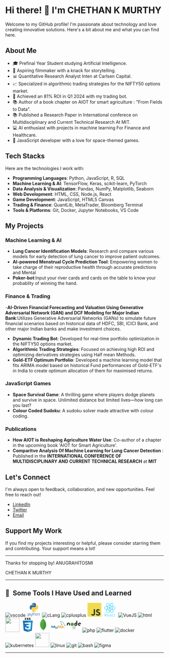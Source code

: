 # Hi there! 👋 I'm CHETHAN K MURTHY 

Welcome to my GitHub profile! I'm passionate about technology and love creating innovative solutions. Here's a bit about me and what you can find here.

## About Me

- 🎓 Prefinal Year Student studying Artificial Intelligence.
- 🎥 Aspiring filmmaker with a knack for storytelling.
- 📊 Quantitative Research Analyst Inten at Carlsen Capital.
- 📈 Specialized in algorithmic trading strategies for the NIFTY50 options market.
- 🚀 Achieved an 81% ROI in Q1 2024 with my trading bot.
- 📚 Author of a book chapter on AIOT for smart agriculture : "From Fields to Data".
- 📚 Published a Research Paper in International conferece on Multidisciplinary and Current Technical Research At MIT.
- 💻 AI enthusiast with projects in machine learning For Finance and Healthcare.
- 🌌 JavaScript developer with a love for space-themed games.

## Tech Stacks

Here are the technologies I work with:

- **Programming Languages**: Python, JavaScript, R, SQL
- **Machine Learning & AI**: TensorFlow, Keras, scikit-learn, PyTorch
- **Data Analysis & Visualization**: Pandas, NumPy, Matplotlib, Seaborn
- **Web Development**: HTML, CSS, Node.js, React
- **Game Development**: JavaScript, HTML5 Canvas
- **Trading & Finance**: QuantLib, MetaTrader, Bloomberg Terminal
- **Tools & Platforms**: Git, Docker, Jupyter Notebooks, VS Code

## My Projects

### Machine Learning & AI

- **Lung Cancer Identification Models**: Research and compare various models for early detection of lung cancer to improve patient outcomes.
- **AI-powered Menstrual Cycle Prediction Tool**: Empowering women to take charge of their reproductive health through accurate predictions and Mental  
- **Poker-bot**:Input your river cards and cards on the table to know your probablity of winning the hand.

### Finance & Trading
-**AI-Driven Financial Forecasting and Valuation Using Generative Adversarial Network (GAN) and DCF Modeling for Major Indian Bank**:Utilizes Generative Adversarial Networks (GANs) to simulate future financial scenarios based on 
  historical data of HDFC, SBI, ICICI Bank, and other major Indian banks and make investment choices.
- **Dynamic Trading Bot**: Developed for real-time portfolio optimization in the NIFTY50 options market.
- **Algorithmic Trading Strategies**: Focused on achieving high ROI and optimizing derivatives strategies using Half mean Methods.
- **Gold-ETF Optimum Portfolio**: Developed a machine learning model that fits ARIMA model based on historical Fund performances of Gold-ETF's in India to create optimum allocation of them for maximised returns.

### JavaScript Games

- **Space Survival Game**: A thrilling game where players dodge planets and survive in space. Unlimited distance but limited lives—how long can you last?
- **Colour Coded Sudoku**: A sudoku solver made attractive with colour coding.

### Publications

- **How AIOT is Reshaping Agriculture Water Use**: Co-author of a chapter in the upcoming book 'AIOT for Smart Agriculture'.
- **Comparitve Analysis Of Machine Learning for Lung Cancer Detection** : Published in the **INTERNATIONAL CONFERENCE OF MULTIDISCIPLINARY AND CURRENT TECHNICAL RESEARCH** at **MIT**

## Let's Connect

I'm always open to feedback, collaboration, and new opportunities. Feel free to reach out!

- [LinkedIn](https://www.linkedin.com/in/chethan-k-murthy-37b023319/)
- [Twitter](https://twitter.com/your-twitter-handle)
- [Email](mailto:chethankeshavmurthy@gmail.com)

## Support My Work

If you find my projects interesting or helpful, please consider starring them and contributing. Your support means a lot!

---


Thanks for stopping by! 
ANUGRAHITOSMI 

CHETHAN K MURTHY 

---
<h2> 🚀 &nbsp;Some Tools I Have Used and Learned</h2>
<p align="left">
<img src="https://cdn.jsdelivr.net/gh/devicons/devicon/icons/vscode/vscode-original.svg" alt="vscode" width="45" height="45"/>
<img src="https://raw.githubusercontent.com/devicons/devicon/master/icons/python/python-original-wordmark.svg" alt="python" width="45" height="45"/>
<img src="https://cdn.jsdelivr.net/gh/devicons/devicon/icons/c/c-original.svg" alt="cLang" width="45" height="45"/>
<img src="https://cdn.jsdelivr.net/gh/devicons/devicon/icons/cplusplus/cplusplus-original.svg" alt="cplusplus" width="45" height="45"/>
<img src="https://raw.githubusercontent.com/devicons/devicon/master/icons/javascript/javascript-original.svg" alt="javascript" width="45" height="45" />
<img src="https://raw.githubusercontent.com/devicons/devicon/master/icons/react/react-original-wordmark.svg" alt="react" width="45" height="45" />
<img src="https://cdn.jsdelivr.net/gh/devicons/devicon/icons/vuejs/vuejs-original-wordmark.svg" alt="VueJS" width="45" height="45"/>
<img src="https://cdn.jsdelivr.net/gh/devicons/devicon/icons/html5/html5-original.svg" alt="html" width="45" height="45"/>
<img src="https://cdn.jsdelivr.net/gh/devicons/devicon@latest/icons/bootstrap/bootstrap-original-wordmark.svg" width="45" height="45" />
<img src="https://raw.githubusercontent.com/devicons/devicon/master/icons/css3/css3-original-wordmark.svg" alt="css3" width="45" height="45" />
<img src="https://raw.githubusercontent.com/devicons/devicon/master/icons/mongodb/mongodb-original.svg" alt="mongodb" width="45" height="45" />
<img src="https://raw.githubusercontent.com/devicons/devicon/master/icons/mysql/mysql-original-wordmark.svg" alt="mysql" width="45" height="45" />
<img src="https://raw.githubusercontent.com/devicons/devicon/master/icons/nodejs/nodejs-original-wordmark.svg" alt="nodejs" width="45" height="45" />
<img src="https://cdn.jsdelivr.net/gh/devicons/devicon/icons/php/php-original.svg" alt="php" width="45" height="45"/>
<img src="https://cdn.jsdelivr.net/gh/devicons/devicon/icons/flutter/flutter-original.svg" alt="flutter" width="45" height="45"/>
<img src="https://cdn.jsdelivr.net/gh/devicons/devicon/icons/docker/docker-original.svg" alt="docker" width="45" height="45"/>
<img src="https://cdn.jsdelivr.net/gh/devicons/devicon/icons/kubernetes/kubernetes-plain.svg" alt="kubernetes" width="45" height="45"/>
<img src="https://cdn.jsdelivr.net/gh/devicons/devicon/icons/amazonwebservices/amazonwebservices-plain-wordmark.svg" width="45" height="45"/>
<img src="https://cdn.jsdelivr.net/gh/devicons/devicon/icons/linux/linux-original.svg" alt="linux" width="45" height="45"/>       
<img src="https://cdn.jsdelivr.net/gh/devicons/devicon/icons/git/git-original.svg" alt="git" width="45" height="45"/>
<img src="https://cdn.jsdelivr.net/gh/devicons/devicon/icons/bash/bash-original.svg" alt="bash" width="45" height="45"/>
<img src="https://cdn.jsdelivr.net/gh/devicons/devicon/icons/figma/figma-original.svg" alt="figma" width="45" height="45"/>   
</p>

---
